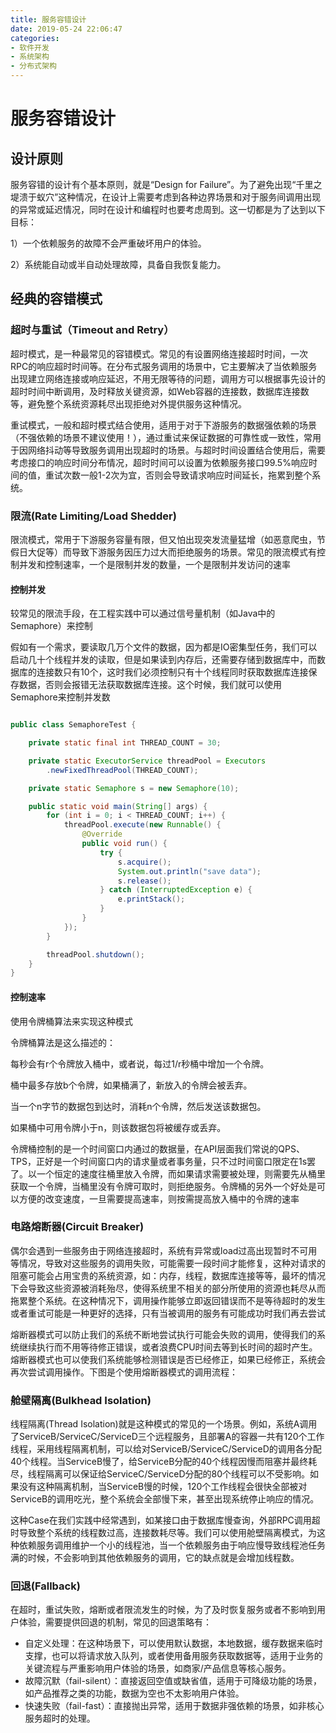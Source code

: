 ```yaml
---
title: 服务容错设计
date: 2019-05-24 22:06:47
categories: 
- 软件开发
- 系统架构
- 分布式架构
---
```


# 服务容错设计

## 设计原则

服务容错的设计有个基本原则，就是“Design for Failure”。为了避免出现“千里之堤溃于蚁穴”这种情况，在设计上需要考虑到各种边界场景和对于服务间调用出现的异常或延迟情况，同时在设计和编程时也要考虑周到。这一切都是为了达到以下目标：

1）一个依赖服务的故障不会严重破坏用户的体验。

2）系统能自动或半自动处理故障，具备自我恢复能力。

## 经典的容错模式

### 超时与重试（Timeout and Retry）

超时模式，是一种最常见的容错模式。常见的有设置网络连接超时时间，一次RPC的响应超时时间等。在分布式服务调用的场景中，它主要解决了当依赖服务出现建立网络连接或响应延迟，不用无限等待的问题，调用方可以根据事先设计的超时时间中断调用，及时释放关键资源，如Web容器的连接数，数据库连接数等，避免整个系统资源耗尽出现拒绝对外提供服务这种情况。

重试模式，一般和超时模式结合使用，适用于对于下游服务的数据强依赖的场景（不强依赖的场景不建议使用！），通过重试来保证数据的可靠性或一致性，常用于因网络抖动等导致服务调用出现超时的场景。与超时时间设置结合使用后，需要考虑接口的响应时间分布情况，超时时间可以设置为依赖服务接口99.5%响应时间的值，重试次数一般1-2次为宜，否则会导致请求响应时间延长，拖累到整个系统。


### 限流(Rate Limiting/Load Shedder)

限流模式，常用于下游服务容量有限，但又怕出现突发流量猛增（如恶意爬虫，节假日大促等）而导致下游服务因压力过大而拒绝服务的场景。常见的限流模式有控制并发和控制速率，一个是限制并发的数量，一个是限制并发访问的速率

#### 控制并发

较常见的限流手段，在工程实践中可以通过信号量机制（如Java中的Semaphore）来控制

假如有一个需求，要读取几万个文件的数据，因为都是IO密集型任务，我们可以启动几十个线程并发的读取，但是如果读到内存后，还需要存储到数据库中，而数据库的连接数只有10个，这时我们必须控制只有十个线程同时获取数据库连接保存数据，否则会报错无法获取数据库连接。这个时候，我们就可以使用Semaphore来控制并发数

``` java

public class SemaphoreTest {

    private static final int THREAD_COUNT = 30;

    private static ExecutorService threadPool = Executors
        .newFixedThreadPool(THREAD_COUNT);

    private static Semaphore s = new Semaphore(10);

    public static void main(String[] args) {
        for (int i = 0; i < THREAD_COUNT; i++) {
            threadPool.execute(new Runnable() {
                @Override
                public void run() {
                    try {
                        s.acquire();
                        System.out.println("save data");
                        s.release();
                    } catch (InterruptedException e) {
                        e.printStack();
                    }
                }
            });
        }

        threadPool.shutdown();
    }
}

```

#### 控制速率

使用令牌桶算法来实现这种模式

令牌桶算法是这么描述的：

每秒会有r个令牌放入桶中，或者说，每过1/r秒桶中增加一个令牌。

桶中最多存放b个令牌，如果桶满了，新放入的令牌会被丢弃。

当一个n字节的数据包到达时，消耗n个令牌，然后发送该数据包。

如果桶中可用令牌小于n，则该数据包将被缓存或丢弃。

令牌桶控制的是一个时间窗口内通过的数据量，在API层面我们常说的QPS、TPS，正好是一个时间窗口内的请求量或者事务量，只不过时间窗口限定在1s罢了。以一个恒定的速度往桶里放入令牌，而如果请求需要被处理，则需要先从桶里获取一个令牌，当桶里没有令牌可取时，则拒绝服务。令牌桶的另外一个好处是可以方便的改变速度，一旦需要提高速率，则按需提高放入桶中的令牌的速率

### 电路熔断器(Circuit Breaker)

偶尔会遇到一些服务由于网络连接超时，系统有异常或load过高出现暂时不可用等情况，导致对这些服务的调用失败，可能需要一段时间才能修复，这种对请求的阻塞可能会占用宝贵的系统资源，如：内存，线程，数据库连接等等，最坏的情况下会导致这些资源被消耗殆尽，使得系统里不相关的部分所使用的资源也耗尽从而拖累整个系统。在这种情况下，调用操作能够立即返回错误而不是等待超时的发生或者重试可能是一种更好的选择，只有当被调用的服务有可能成功时我们再去尝试

熔断器模式可以防止我们的系统不断地尝试执行可能会失败的调用，使得我们的系统继续执行而不用等待修正错误，或者浪费CPU时间去等到长时间的超时产生。熔断器模式也可以使我们系统能够检测错误是否已经修正，如果已经修正，系统会再次尝试调用操作。下图是个使用熔断器模式的调用流程：

### 舱壁隔离(Bulkhead Isolation)

线程隔离(Thread Isolation)就是这种模式的常见的一个场景。例如，系统A调用了ServiceB/ServiceC/ServiceD三个远程服务，且部署A的容器一共有120个工作线程，采用线程隔离机制，可以给对ServiceB/ServiceC/ServiceD的调用各分配40个线程。当ServiceB慢了，给ServiceB分配的40个线程因慢而阻塞并最终耗尽，线程隔离可以保证给ServiceC/ServiceD分配的80个线程可以不受影响。如果没有这种隔离机制，当ServiceB慢的时候，120个工作线程会很快全部被对ServiceB的调用吃光，整个系统会全部慢下来，甚至出现系统停止响应的情况。

这种Case在我们实践中经常遇到，如某接口由于数据库慢查询，外部RPC调用超时导致整个系统的线程数过高，连接数耗尽等。我们可以使用舱壁隔离模式，为这种依赖服务调用维护一个小的线程池，当一个依赖服务由于响应慢导致线程池任务满的时候，不会影响到其他依赖服务的调用，它的缺点就是会增加线程数。

### 回退(Fallback)

在超时，重试失败，熔断或者限流发生的时候，为了及时恢复服务或者不影响到用户体验，需要提供回退的机制，常见的回退策略有：

- 自定义处理：在这种场景下，可以使用默认数据，本地数据，缓存数据来临时支撑，也可以将请求放入队列，或者使用备用服务获取数据等，适用于业务的关键流程与严重影响用户体验的场景，如商家/产品信息等核心服务。
- 故障沉默（fail-silent）：直接返回空值或缺省值，适用于可降级功能的场景，如产品推荐之类的功能，数据为空也不太影响用户体验。
- 快速失败（fail-fast）：直接抛出异常，适用于数据非强依赖的场景，如非核心服务超时的处理。